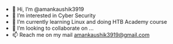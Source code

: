 - 👋 Hi, I’m @amankaushik3919
- 👀 I’m interested in Cyber Security
- 🌱 I’m currently learning Linux and doing HTB Academy course
- 💞️ I’m looking to collaborate on ...
- 📫 Reach me on my mail amankaushik3919@gmail.com

<!---
amankaushik3919/amankaushik3919 is a ✨ special ✨ repository because its `README.md` (this file) appears on your GitHub profile.
You can click the Preview link to take a look at your changes.
--->

